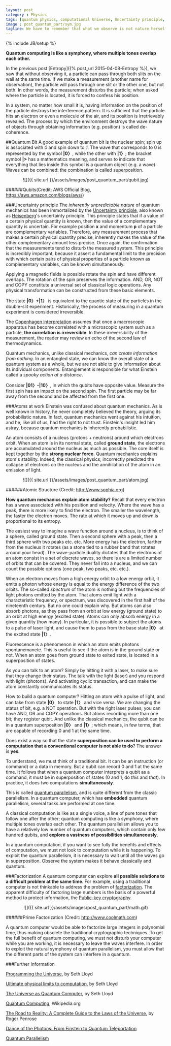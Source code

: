 ```yaml
---
layout: post
category : Physics
tags: [quantum physics, computational Universe, Uncertainty principle, atom]
image : post_quantum_part/sym.jpg
tagline: We have to remember that what we observe is not nature herself, but nature exposed to our method of questioning - Werner Heisenberg
---
```

{% include JB/setup %}

**Quantum computing is like a symphony, where multiple tones overlap each other.**

<!--more-->
In the previous post [Entropy]({% post_url 2015-04-08-Entropy %}), we saw that without observing it, a particle can pass through both slits on the wall at the same time. If we make a measurement (another name for observation), the particle will pass through one slit or the other one, but not both. In other words, the measurement disturbs the particle; when asked where the particle is located, it is forced to confess his position.

In a system, no matter how small it is, having information on the position of the particle destroys the interference pattern. It is sufficient that the particle hits an electron or even a molecule of the air, and its position is irretrievably revealed.
The process by which the environment destroys the wave nature of objects through obtaining information (e.g. position) is called de-coherence.

##Quantum Bit
A good example of quantum bit is the nuclear spin; spin up is associated with *0* and spin down to *1*. The wave that corresponds to 0 is represented by the symbol **|0〉**, while the other with **|1〉**; the bracket symbol **|>** has a mathematics meaning, and serves to indicate that everything that lies inside this symbol is a quantum object (e.g. a wave). Waves can be combined: the combination is called superposition.

<div style="text-align:center" markdown="1">
![]({{ site.url }}/assets/images/post_quantum_part/qubit.jpg)
</div>

######Qubits(Credit: AWS Official Blog, https://aws.amazon.com/blogs/aws/)


###Uncertainty principle
The *inherently unpredictable nature* of quantum mechanics has been immortalized by the [Uncertainty principle](http://en.wikipedia.org/wiki/Uncertainty_principle), also known as [Heisenberg](http://en.wikipedia.org/wiki/Werner_Heisenberg)'s uncertainty principle. This principle states that if a value of a certain physical quantity is known, then the value of a complementary quantity is uncertain. For example position **x** and momentum **p** of a particle are complementary variables.
Therefore, any measurement process that makes a certain physical quantity precise, inherently makes the value of the other complementary amount less precise. Once again, the confirmation that the measurements tend to disturb the measured system.
This principle is incredibly important, because it assert a fundamental limit to the precision with which certain pairs of physical properties of a particle known as complementary variables, can be known simultaneously.

Applying a magnetic fields is possible rotate the spin and have different overlaps. The rotation of the spin preserves the information. AND, OR, NOT and COPY constitute a universal set of classical logic operations. Any physical transformation can be constructed from these basic elements.

The state **\|0〉+\|1〉** is equivalent to the quantic state of the particles in the double-slit experiment. Historically, the process of measuring in a quantum experiment is considered irreversible.

The [Copenhagen interpretation](http://en.wikipedia.org/wiki/Copenhagen_interpretation) assumes that once a macroscopic apparatus has become correlated with a microscopic system such as a particle, **the correlation is irreversible**. In these irreversibility of the measurement, the reader may review an echo of the second law of thermodynamics.

Quantum mechanics, unlike classical mechanics, *can create information from nothing*. In an entangled state, we can know the overall state of a quantum system as a whole, but we are not able to give information about its individual components. Entanglement is responsible for what Einstein called a *spooky action at a distance*.

Consider **\|01〉-\|10〉**, in which the qubits have opposite value. Measure the first spin has an impact on the second spin. The first particle may be far away from the second and be affected from the first one.

###Atoms at work
Einstein was confused about quantum mechanics. As is well known in history, he never completely believed the theory, arguing its probabilistic nature. In fact, quantum mechanics went against his intuition, and he, like all of us, had the right to not trust. Einstein's insight led him astray, because quantum mechanics is inherently probabilistic.

An atom consists of a nucleus (protons + neutrons) around which electrons orbit. When an atom is in its normal state, called **ground state**, the electrons are accumulated around the nucleus as much as possible. The core itself is kept together by the **strong nuclear force**. Quantum mechanics explains atom's stability. Indeed, the classical physics, incorrectly predicted the collapse of electrons on the nucleus and the annihilation of the atom in an emission of light.

<div style="text-align:center" markdown="1">
![]({{ site.url }}/assets/images/post_quantum_part/atom.jpg)
</div>

######Atomic Structure (Credit: http://www.sophia.org)

**How quantum mechanics explain atom stability?** Recall that every electron has a wave associated with his position and velocity. Where the wave has a peak, there is more likely to find the electron. The smaller the wavelength, the faster the electron moves. The rate at which it moves up and down is proportional to its entropy.

The easiest way to imagine a wave function around a nucleus, is to think of a sphere, called ground state. Then a second sphere with a peak, then a third sphere with two peaks etc. etc. More energy has the electron, farther from the nucleus it rotates (as a stone tied to a rubber band that rotates around your head).
The wave-particle duality dictates that the electrons of an atom consist in a set of discrete waves, so there is are a limited number of orbits that can be covered. They never fall into a nucleus, and we can count the possible options (one peak, two peaks, etc. etc.).

When an electron moves from a high energy orbit to a low energy orbit, it emits a photon whose energy is equal to the energy difference of the two orbits.
The so-called *spectrum* of the atom is nothing but the frequencies of light photons emitted by the atom.
That atoms emit light with a characteristic frequency, or spectrum, was discovered in the first half of the nineteenth century. But no one could explain why. But atoms can also absorb photons, as they pass from an orbit at low energy (ground state) to an orbit at high energy (excited state). Atoms can only absorb energy in a given quantity (how many). In particular, it is possible to subject the atoms to a pulse of laser light, and cause them to pass from the base state **\|0〉** at the excited state **\|1〉**.

Fluorescence is a phenomenon in which an atom emits photons spontanemanete. This is useful to see if the atom is in the ground state or not. When an atom goes from ground state to exited state, is located in a superposition of states.

As you can talk to an atom? Simply by hitting it with a laser, to make sure that they change their status. The talk with the light (laser) and you respond with light (photons). And activating cyclic transaction, and can make the atom constantly communicates its status.

How to build a quantum computer?
Hitting an atom with a pulse of light, and can take from state **\|0〉** to state **\|1〉** and vice versa. We are changing the status of bit, e.g. a NOT operation. But with the right laser pulses, you can have AND, OR and COPY operations. But atoms recording more than one bit; they register qubit. And unlike the classical mechanics, the qubit can be in a quantum superposition **\|0〉** and **\|1〉**; which means, in few terms, that are capable of recording 0 and 1 at the same time.

Does exist a way so that the state **superposition can be used to perform a computation that a conventional computer is not able to do**? The answer is **yes**.

To understand, we must think of a traditional bit. It can be an instruction (or command) or a data in memory. But a qubit can record 0 and 1 at the same time. It follows that when a quantum computer interprets a qubit as a command, it must be in superposition of states (0 and 1, do *this* and *that*). In practice, it does two computations **simultaneously**.

This is called [quantum parallelism](http://physics.about.com/od/physicsqtot/g/quantumparallel.htm), and is quite different from the classic parallelism. In a quantum computer, which has **embedded** quantum parallelism, several tasks are performed at one time.

A classical computation is like as a single voice, a line of pure tones that follow one after the other; quantum computing is like a symphony, where multiple tones overlap each other. The quantum parallelism allows you to have a relatively low number of quantum computers, which contain only few hundred qubits, and **explore a vastness of possibilities simultaneously**.

In a quantum computation, if you want to see fully the benefits and effects of computation, we must not look to computation while it is happening.
To exploit the quantum parallelism, it is necessary to wait until all the waves go in superposition. Observe the system makes it behave classically and quantum.

###Factorization
A quantum computer can explore **all possible solutions to a difficult problem at the same time**. For example, using a traditional computer is not thinkable to address the problem of [factorization](http://en.wikipedia.org/wiki/Factorization). The apparent difficulty of factoring large numbers is the basis of a powerful method to protect information, the [Public-key cryptography](http://en.wikipedia.org/wiki/Public-key_cryptography).

<div style="text-align:center" markdown="1">
![]({{ site.url }}/assets/images/post_quantum_part/math.gif)
</div>

######Prime Factorization (Credit: http://www.coolmath.com)

A quantum computer would be able to factorize large integers in polynomial time, thus making obsolete the traditional cryptographic techniques. To get the full benefit of quantum computing, we must not disturb your computer while you are working, it is necessary to leave the waves interfere. In order to exploit the natural symphony of quantum parallelism, you must allow that the different parts of the system can interfere in a quantum.

###Further Information

[Programming the Universe](http://www.amazon.com/Programming-Universe-Quantum-Computer-Scientist/dp/1400033861), by Seth Lloyd

[Ultimate physical limits to computation](http://www.nature.com/nature/journal/v406/n6799/full/4061047a0.html), by Seth Lloyd

[The Universe as Quantum Computer](http://arxiv.org/abs/1312.4455), by Seth Lloyd

[Quantum Computing](http://en.wikipedia.org/wiki/Quantum_computing), Wikipedia.org

[The Road to Reality: A Complete Guide to the Laws of the Universe](http://books.google.ie/books/about/The_Road_to_Reality.html?id=jjG_ngEACAAJ&redir_esc=y), by Roger Penrose

[Dance of the Photons: From Einstein to Quantum Teleportation](http://books.google.ie/books/about/Dance_of_the_Photons.html?id=HhGfPAAACAAJ&redir_esc=y)

[Quantum Parallelism](http://physics.about.com/od/physicsqtot/g/quantumparallel.htm)



